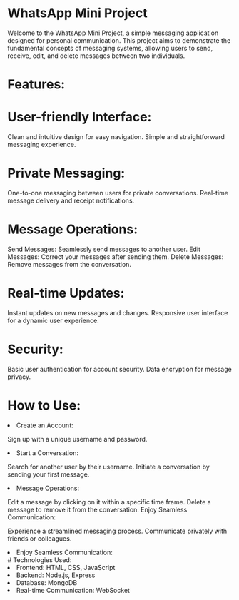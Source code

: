 # WhatsApp Mini Project
Welcome to the WhatsApp Mini Project, a simple messaging application designed for personal communication. This project aims to demonstrate the fundamental concepts of messaging systems, allowing users to send, receive, edit, and delete messages between two individuals.
# Features:

# User-friendly Interface:

Clean and intuitive design for easy navigation.
Simple and straightforward messaging experience.
# Private Messaging:

One-to-one messaging between users for private conversations.
Real-time message delivery and receipt notifications.
# Message Operations:

Send Messages: Seamlessly send messages to another user.
Edit Messages: Correct your messages after sending them.
Delete Messages: Remove messages from the conversation.
# Real-time Updates:

Instant updates on new messages and changes.
Responsive user interface for a dynamic user experience.
# Security:

Basic user authentication for account security.
Data encryption for message privacy.
# How to Use:

<li>Create an Account:</li>

Sign up with a unique username and password.
<li>Start a Conversation:</li>

Search for another user by their username.
Initiate a conversation by sending your first message.
<li>Message Operations:</li>

Edit a message by clicking on it within a specific time frame.
Delete a message to remove it from the conversation.
 Enjoy Seamless Communication: 

Experience a streamlined messaging process.
Communicate privately with friends or colleagues.
<li>Enjoy Seamless Communication:</li>
# Technologies Used:
<li>Frontend: HTML, CSS, JavaScript </li>
<li>Backend: Node.js, Express</li>
<li>Database: MongoDB</li>
<li>Real-time Communication: WebSocket</li>
